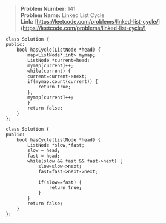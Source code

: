 > **Problem Number:** 141 <br>
> **Problem Name:** Linked List Cycle <br>
> **Link:** [https://leetcode.com/problems/linked-list-cycle/](https://leetcode.com/problems/linked-list-cycle/) <br>

    class Solution {
    public:
        bool hasCycle(ListNode *head) {
            map<ListNode*,int> mymap;
            ListNode *current=head;
            mymap[current]++;
            while(current) {
            current=current->next;
            if(mymap.count(current)) {
                return true;
            };
            mymap[current]++;
            }
            return false;
        }
    };

    class Solution {
    public:
        bool hasCycle(ListNode *head) {
            ListNode *slow,*fast;
            slow = head;
            fast = head;
            while(slow && fast && fast->next) {
                slow=slow->next;
                fast=fast->next->next;

                if(slow==fast) {
                    return true;
                }
            }
            return false;
        }
    };
